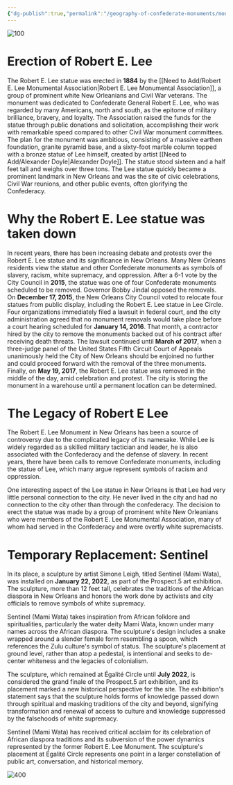 ```yaml
---
{"dg-publish":true,"permalink":"/geography-of-confederate-monuments/monuments/robert-e-lee-monument/"}
---
```



![100](https://upload.wikimedia.org/wikipedia/commons/e/e6/Robert_E_Lee_Monument_at_Lee_Circle._New_Orleans_Louisiana.jpg)

# Erection of Robert E. Lee

The Robert E. Lee statue was erected in **1884** by the [[Need to Add/Robert E. Lee Monumental Association\|Robert E. Lee Monumental Association]], a group of prominent white New Orleanians and Civil War veterans. The monument was dedicated to Confederate General Robert E. Lee, who was regarded by many Americans, north and south, as the epitome of military brilliance, bravery, and loyalty. The Association raised the funds for the statue through public donations and solicitation, accomplishing their work with remarkable speed compared to other Civil War monument committees. The plan for the monument was ambitious, consisting of a massive earthen foundation, granite pyramid base, and a sixty-foot marble column topped with a bronze statue of Lee himself, created by artist [[Need to Add/Alexander Doyle\|Alexander Doyle]]. The statue stood sixteen and a half feet tall and weighs over three tons. The Lee statue quickly became a prominent landmark in New Orleans and was the site of civic celebrations, Civil War reunions, and other public events, often glorifying the Confederacy. 

# Why the Robert E. Lee statue was taken down

In recent years, there has been increasing debate and protests over the Robert E. Lee statue and its significance in New Orleans. Many New Orleans residents view the statue and other Confederate monuments as symbols of slavery, racism, white supremacy, and oppression. After a 6-1 vote by the City Council in **2015**, the statue was one of four Confederate monuments scheduled to be removed. Governor Bobby Jindal opposed the removals. On **December 17, 2015**, the New Orleans City Council voted to relocate four statues from public display, including the Robert E. Lee statue in Lee Circle. Four organizations immediately filed a lawsuit in federal court, and the city administration agreed that no monument removals would take place before a court hearing scheduled for **January 14, 2016**. That month, a contractor hired by the city to remove the monuments backed out of his contract after receiving death threats. The lawsuit continued until **March of 2017**, when a three-judge panel of the United States Fifth Circuit Court of Appeals unanimously held the City of New Orleans should be enjoined no further and could proceed forward with the removal of the three monuments. Finally, on **May 19, 2017**, the Robert E. Lee statue was removed in the middle of the day, amid celebration and protest. The city is storing the monument in a warehouse until a permanent location can be determined.

# The Legacy of Robert E Lee

The Robert E. Lee Monument in New Orleans has been a source of controversy due to the complicated legacy of its namesake. While Lee is widely regarded as a skilled military tactician and leader, he is also associated with the Confederacy and the defense of slavery. In recent years, there have been calls to remove Confederate monuments, including the statue of Lee, which many argue represent symbols of racism and oppression.

One interesting aspect of the Lee statue in New Orleans is that Lee had very little personal connection to the city. He never lived in the city and had no connection to the city other than through the confederacy. The decision to erect the statue was made by a group of prominent white New Orleanians who were members of the Robert E. Lee Monumental Association, many of whom had served in the Confederacy and were overtly white supremacists.

# Temporary Replacement: Sentinel

In its place, a sculpture by artist Simone Leigh, titled Sentinel (Mami Wata), was installed on **January 22, 2022**, as part of the Prospect.5 art exhibition. The sculpture, more than 12 feet tall, celebrates the traditions of the African diaspora in New Orleans and honors the work done by activists and city officials to remove symbols of white supremacy.

Sentinel (Mami Wata) takes inspiration from African folklore and spiritualities, particularly the water deity Mami Wata, known under many names across the African diaspora. The sculpture's design includes a snake wrapped around a slender female form resembling a spoon, which references the Zulu culture's symbol of status. The sculpture's placement at ground level, rather than atop a pedestal, is intentional and seeks to de-center whiteness and the legacies of colonialism.

The sculpture, which remained at Égalité Circle until **July 2022**, is considered the grand finale of the Prospect.5 art exhibition, and its placement marked a new historical perspective for the site. The exhibition's statement says that the sculpture holds forms of knowledge passed down through spiritual and masking traditions of the city and beyond, signifying transformation and renewal of access to culture and knowledge suppressed by the falsehoods of white supremacy.

Sentinel (Mami Wata) has received critical acclaim for its celebration of African diaspora traditions and its subversion of the power dynamics represented by the former Robert E. Lee Monument. The sculpture's placement at Égalité Circle represents one point in a larger constellation of public art, conversation, and historical memory.

![400](https://www.artnews.com/wp-content/uploads/2022/01/108A2229.jpg)